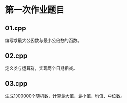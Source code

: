 # 第一次作业题目

## 01.cpp
编写求最大公因数与最小公倍数的函数。

## 02.cpp
定义类与运算符，实现两个日期相减。

## 03.cpp
生成1000000个随机数，计算最大值、最小值、均值、中位数。